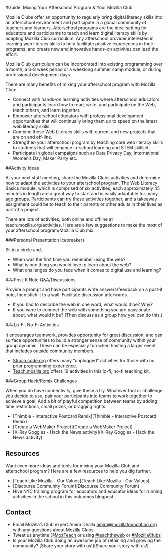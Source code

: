 #Guide: Mixing Your Afterschool Program & Your Mozilla Club

Mozilla Clubs offer an opportunity to regularly bring digital literacy skills into an afterschool environment and participate in a global community of teachers and learners.  Afterschool programs are the ideal setting for educators and participants to teach and learn digital literacy skills by adapting Mozilla Club curriculum. Any afterschool provider interested in learning web literacy skills to help facilitate positive experiences in their programs, and create new and innovative hands-on activities can lead the effort.

Mozilla Club curriculum can be incorporated into existing programming over a month, a 6-8 week period or a weeklong  summer camp module, or during professional development days.

There are many benefits of mixing your afterschool program with Mozilla Club:

* Connect with hands-on learning activities where afterschool educators and participants learn how to read, write, and participate on the Web, teach others, and learn together.
* Empower afterschool educators with professional development opportunities that will continually bring them up to speed on the latest web literacy skills.
* Combine these Web Literacy skills with current and new projects that are on and off-line.
* Strengthen your afterschool program by teaching core web literacy skills to students that will enhance in-school learning and STEM skillset.
* Participate in global campaigns such as Data Privacy Day, International Women’s Day, Maker Party etc.

##Activity Ideas

At your next staff meeting, share the Mozilla Clubs activities and determine how to adapt the activities to your afterschool program.  The Web Literacy Basics module, which is comprised of six activities, each approximately 45 minutes in length are a great way to start and is easily adaptable for many age groups. Participants can try these activities together, and a takeaway assignment could be to teach to their parents or other adults in their lives as part of a project.

There are lots of activities, both online and offline at teach.mozilla.org/activities. Here are a few suggestions to make the most of your afterschool program/Mozilla Club mix:

###Personal Presentation Icebreakers

Sit in a circle and...

* When was the first time you remember using the web?
* What is one thing you would love to learn about the web?
* What challenges do you face when it comes to digital use and learning?

###Post-It Note Q&A/Discussions

Provide a prompt and have participants write answers/feedback on a post-it note, then stick it to a wall. Facilitate discussion afterwards.

* If you had to describe the web in one word, what would it be? Why?</li>
* If you were to connect the web with something you are passionate about, what would it be? (Then discuss as a group how you can do this.)

###Lo-Fi, No-Fi Activities

It encourages teamwork, provides opportunity for great discussion, and can surface opportunities to build a stronger sense of community within your group dynamic. These can be especially fun when hosting a larger event that includes outside community members.

* [Studio.code.org](Studio.code.org) offers many “unplugged” activities for those with no prior programming experience.</li>
* [Teach.mozilla.org](Teach.mozilla.org) offers 19 activities in this lo-fi, no-fi teaching kit.

###Group Hack/Remix Challenges

When you do have connectivity, give these a try. Whatever tool or challenge you decide to use, pair your participants into teams to work together to achieve a goal. Add a bit of playful competition between teams by adding time restrictions, small prizes, or bragging rights.

* [Thimble - Interactive Postcard Remix](Thimble - Interactive Postcard Remix)
* [Create a WebMaker Project](Create a WebMaker Project)
* [X-Ray Goggles - Hack the News activity](X-Ray Goggles - Hack the News activity)

## Resources

Want even more ideas and tools for mixing your Mozilla Club and afterschool program? Here are a few resources to help you dig further.

* [Teach Like Mozilla - Our Values](Teach Like Mozilla - Our Values)
* [Discourse Community Forum](Discourse Community Forum)
* Hive NYC training program for educators and educator ideas for running activities in the school in this outcomes blogpost

## Contact

* Email Mozilla’s Club expert Amira Dhalla [amira@mozillafoundation.org](amira@mozillafoundation.org) with any questions about Mozilla Clubs
* Tweet us anytime [@MozTeach](@MozTeach) or using [#teachtheweb](#teachtheweb) or [#MozillaClubs](#MozillaClubs)
* Is your Mozilla Club doing an awesome job of retaining and growing the community? [Share your story with us!](Share your story with us!)